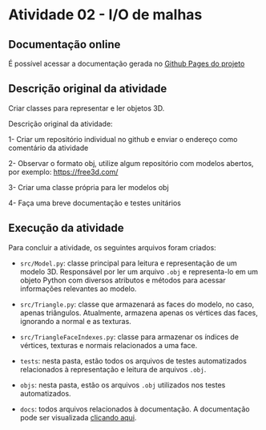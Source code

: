 
# Atividade 02 - I/O de malhas

## Documentação online

É possível acessar a documentação gerada no [Github Pages do projeto](https://gregoriofornetti.github.io/atividades-cg/Atividade03/docs/)

## Descrição original da atividade

Criar classes para representar e ler objetos 3D.

Descrição original da atividade:

1- Criar um repositório individual no github e enviar o endereço como comentário da atividade

2- Observar o formato obj, utilize algum repositório com modelos abertos, por exemplo: https://free3d.com/

3- Criar uma classe própria para ler modelos obj

4- Faça uma breve documentação e testes unitários

## Execução da atividade

Para concluir a atividade, os seguintes arquivos foram criados:

- `src/Model.py`: classe principal para leitura e representação de um modelo 3D. Responsável por ler um arquivo `.obj` e representa-lo em um objeto Python com diversos atributos e métodos para acessar informações relevantes ao modelo.

- `src/Triangle.py`: classe que armazenará as faces do modelo, no caso, apenas triângulos. Atualmente, armazena apenas os vértices das faces, ignorando a normal e as texturas.

- `src/TriangleFaceIndexes.py`: classe para armazenar os índices de vértices, texturas e normais relacionados a uma face.

- `tests`: nesta pasta, estão todos os arquivos de testes automatizados relacionados à representação e leitura de arquivos `.obj`.

- `objs`: nesta pasta, estão os arquivos `.obj` utilizados nos testes automatizados.

- `docs`: todos arquivos relacionados à documentação. A documentação pode ser visualizada [clicando aqui](https://gregoriofornetti.github.io/atividades-cg/Atividade03/docs/).
